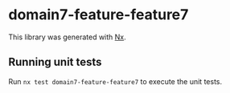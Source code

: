 # domain7-feature-feature7

This library was generated with [Nx](https://nx.dev).

## Running unit tests

Run `nx test domain7-feature-feature7` to execute the unit tests.
